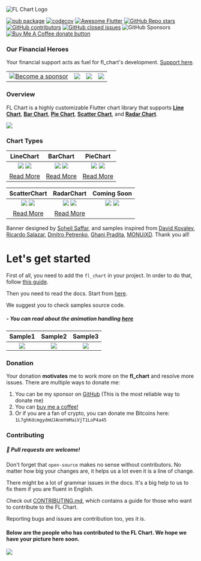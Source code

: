 ![FL Chart Logo](https://github.com/imaNNeo/fl_chart/raw/main/repo_files/images/landing_logo.png)

[![pub package](https://img.shields.io/pub/v/fl_chart.svg)](https://pub.dartlang.org/packages/fl_chart)
[![codecov](https://codecov.io/gh/imaNNeo/fl_chart/branch/main/graph/badge.svg?token=XBhsIZBbZG)](https://codecov.io/gh/imaNNeo/fl_chart)
<a href="https://github.com/Solido/awesome-flutter#charts"><img src="https://img.shields.io/badge/awesome-flutter-blue.svg?longCache=true" alt="Awesome Flutter"></a>
<a href="https://pub.dev/packages/fl_chart"><img alt="GitHub Repo stars" src="https://img.shields.io/github/stars/imaNNeo/fl_chart"></a>
<a href="https://github.com/imaNNeo/fl_chart/graphs/contributors"><img alt="GitHub contributors" src="https://img.shields.io/github/contributors/imaNNeo/fl_chart"></a>
<a href="https://githubc.com/imaNNeo/fl_chart/issues?q=is%3Aissue+is%3Aclosed"><img src="https://img.shields.io/github/issues-closed-raw/imaNNeo/fl_chart" alt="GitHub closed issues"></a>
![GitHub Sponsors](https://img.shields.io/github/sponsors/imaNNeo) 
<span class="badge-buymeacoffee">
<a href="https://www.buymeacoffee.com/fl_chart" title="Donate to this project using Buy Me A Coffee"><img src="https://img.shields.io/badge/buy%20me%20a%20coffee-donate-yellow.svg" alt="Buy Me A Coffee donate button" /></a>
</span>

### Our Financial Heroes
Your financial support acts as fuel for fl_chart's development. [Support here](https://github.com/sponsors/imaNNeo).
<table>
	<tbody>
		<tr>
				<td>
					<a href="https://github.com/sponsors/imaNNeo">
						<picture>
							<source media="(prefers-color-scheme: dark)" srcset="https://github.com/imaNNeo/fl_chart/raw/main/repo_files/sponsors/become_a_hero_dark.png">
							<source media="(prefers-color-scheme: light)" srcset="https://github.com/imaNNeo/fl_chart/raw/main/repo_files/sponsors/become_a_hero_light.png">
							<img alt="Become a sponsor" >
						</picture>
					</a>
				</td>
				<td>
					<a href="https://github.com/sponsors/imaNNeo">
						<img src="https://github.com/imaNNeo/fl_chart/raw/main/repo_files/sponsors/become_a_hero_empty.png">
					</a>
				</td>
				<td>
					<a href="https://github.com/sponsors/imaNNeo">
						<img src="https://github.com/imaNNeo/fl_chart/raw/main/repo_files/sponsors/become_a_hero_empty.png">
					</a>
				</td>
				<td>
					<a href="https://github.com/sponsors/imaNNeo">
						<img src="https://github.com/imaNNeo/fl_chart/raw/main/repo_files/sponsors/become_a_hero_empty.png">
					</a>
				</td>
		</tr>
	</tbody>
</table>

### Overview
FL Chart is a highly customizable Flutter chart library that supports **[Line Chart](https://app.flchart.dev/#/line)**, **[Bar Chart](https://app.flchart.dev/#/bar)**, **[Pie Chart](https://app.flchart.dev/#/pie)**, **[Scatter Chart](https://app.flchart.dev/#/scatter)**, and **[Radar Chart](https://app.flchart.dev/#/radar)**.

<a href="https://youtu.be/hVRU-kpKNjQ"><img src="https://github.com/imaNNeo/fl_chart/raw/main/repo_files/images/overview_thumbnail.png"></p></a>


### Chart Types

|LineChart	|BarChart		|PieChart		|
|:------------:|:------------:|:-------------:|
|	[![](https://github.com/imaNNeo/fl_chart/raw/main/repo_files/images/line_chart/line_chart_sample_1.gif)](https://github.com/imaNNeo/fl_chart/blob/main/repo_files/documentations/line_chart.md#sample-1-source-code) [![](https://github.com/imaNNeo/fl_chart/raw/main/repo_files/images/line_chart/line_chart_sample_2.gif)](https://github.com/imaNNeo/fl_chart/blob/main/repo_files/documentations/line_chart.md#sample-2-source-code)  |	[![](https://github.com/imaNNeo/fl_chart/raw/main/repo_files/images/bar_chart/bar_chart_sample_1.gif)](https://github.com/imaNNeo/fl_chart/blob/main/repo_files/documentations/bar_chart.md#sample-1-source-code) [![](https://github.com/imaNNeo/fl_chart/raw/main/repo_files/images/bar_chart/bar_chart_sample_2.gif)](https://github.com/imaNNeo/fl_chart/blob/main/repo_files/documentations/bar_chart.md#sample-2-source-code)  | [![](https://github.com/imaNNeo/fl_chart/raw/main/repo_files/images/pie_chart/pie_chart_sample_1.gif)](https://github.com/imaNNeo/fl_chart/blob/main/repo_files/documentations/pie_chart.md#sample-1-source-code) [![](https://github.com/imaNNeo/fl_chart/raw/main/repo_files/images/pie_chart/pie_chart_sample_2.gif)](https://github.com/imaNNeo/fl_chart/blob/main/repo_files/documentations/pie_chart.md#sample-2-source-code) |
|[Read More](https://github.com/imaNNeo/fl_chart/blob/main/repo_files/documentations/line_chart.md)|[Read More](https://github.com/imaNNeo/fl_chart/blob/main/repo_files/documentations/bar_chart.md)|[Read More](https://github.com/imaNNeo/fl_chart/blob/main/repo_files/documentations/pie_chart.md)|

|ScatterChart	|RadarChart| Coming Soon|
|:------------:|:------------:|:-------------:|
|	[![](https://github.com/imaNNeo/fl_chart/raw/main/repo_files/images/scatter_chart/scatter_chart_sample_1.gif)](https://github.com/imaNNeo/fl_chart/blob/main/repo_files/documentations/scatter_chart.md#sample-1-source-code) [![](https://github.com/imaNNeo/fl_chart/raw/main/repo_files/images/scatter_chart/scatter_chart_sample_2.gif)](https://github.com/imaNNeo/fl_chart/blob/main/repo_files/documentations/scatter_chart.md#sample-2-source-code)  |	![](https://github.com/imaNNeo/fl_chart/raw/main/repo_files/images/radar_chart/radar_chart_sample_1.jpg)  ![](https://github.com/imaNNeo/fl_chart/raw/main/repo_files/images/blank.jpg)|![](https://github.com/imaNNeo/fl_chart/raw/main/repo_files/images/blank.jpg) ![](https://github.com/imaNNeo/fl_chart/raw/main/repo_files/images/blank.jpg)|
|[Read More](https://github.com/imaNNeo/fl_chart/blob/main/repo_files/documentations/scatter_chart.md)|[Read More](https://github.com/imaNNeo/fl_chart/blob/main/repo_files/documentations/radar_chart.md)||

Banner designed by [Soheil Saffar](https://www.linkedin.com/in/soheilsaffar), and
samples inspired from
[David Kovalev](https://dribbble.com/shots/5560237-Live-Graphs-XD),
[Ricardo Salazar](https://dribbble.com/shots/1956890-Data-Stats),
[Dmitro Petrenko](https://dribbble.com/shots/5425378-Mobile-Application-Dashboard-for-Stock-Platform),
[Ghani Pradita](https://dribbble.com/shots/6379476-Calories-Management-App),
[MONUiXD](https://www.uplabs.com/posts/chart-pie-chart-bar-chart).
Thank you all!



# Let's get started

First of all, you need to add the `fl_chart` in your project. In order to do that, follow [this guide](https://pub.dev/packages/fl_chart/install).

Then you need to read the docs. Start from [here](https://github.com/imaNNeo/fl_chart/blob/main/repo_files/documentations/index.md).

We suggest you to check samples source code.

##### - You can read about the animation handling [here](https://github.com/imaNNeo/fl_chart/blob/main/repo_files/documentations/handle_animations.md)
|Sample1	|Sample2		|Sample3		|
|:------------:|:------------:|:-------------:|
|	[![](https://github.com/imaNNeo/fl_chart/raw/main/repo_files/images/line_chart/line_chart_sample_1_anim.gif)](https://github.com/imaNNeo/fl_chart/blob/main/repo_files/documentations/line_chart.md#sample-1-source-code)   |	[![](https://github.com/imaNNeo/fl_chart/raw/main/repo_files/images/line_chart/line_chart_sample_2_anim.gif)](https://github.com/imaNNeo/fl_chart/blob/main/repo_files/documentations/line_chart.md#sample-2-source-code) | [![](https://github.com/imaNNeo/fl_chart/raw/main/repo_files/images/bar_chart/bar_chart_sample_1_anim.gif)](https://github.com/imaNNeo/fl_chart/blob/main/repo_files/documentations/bar_chart.md#sample-1-source-code) |


### Donation
Your donation **motivates** me to work more on the **fl_chart** and resolve more issues.
There are multiple ways to donate me:

1. You can be my sponsor on [GitHub](https://github.com/sponsors/imaNNeo) (This is the most reliable way to donate me)
2. You can <a href="https://www.buymeacoffee.com/fl_chart">buy me a coffee!</a>
3. Or if you are a fan of crypto, you can donate me Bitcoins here: `1L7ghKdcmgydmUJAnmYmMaiVjT1LoP4a45`

### Contributing
##### :beer: Pull requests are welcome!
Don't forget that `open-source` makes no sense without contributors. No matter how big your changes are, it helps us a lot even it is a line of change.

There might be a lot of grammar issues in the docs. It's a big help to us to fix them if you are fluent in English.

Check out [CONTRIBUTING.md](https://github.com/imaNNeo/fl_chart/blob/main/CONTRIBUTING.md), which contains a guide for those who want to contribute to the FL Chart.

Reporting bugs and issues are contribution too, yes it is.

#### Below are the people who has contributed to the FL Chart. We hope we have your picture here soon.
[![](https://opencollective.com/fl_chart/contributors.svg?width=890&button=false)](https://github.com/imaNNeo/fl_chart/graphs/contributors)
